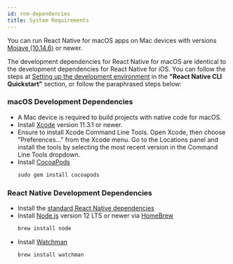 ```yaml
---
id: rnm-dependencies
title: System Requirements
---
```


You can run React Native for macOS apps on Mac devices with versions [Mojave (10.14.6)](https://support.apple.com/en-us/HT209149#macos10146) or newer.

The development dependencies for React Native for macOS are identical to the development dependencies for React Native for iOS. You can follow the steps at [Setting up the development environment](https://reactnative.dev/docs/environment-setup) in the **"React Native CLI Quickstart"** section, or follow the paraphrased steps below:

### macOS Development Dependencies
- A Mac device is required to build projects with native code for macOS.
- Install [Xcode](https://apps.apple.com/us/app/xcode/id497799835?mt=12) version 11.3.1 or newer.
- Ensure to install Xcode Command Line Tools. Open Xcode, then choose "Preferences..." from the Xcode menu. Go to the Locations panel and install the tools by selecting the most recent version in the Command Line Tools dropdown.
- Install [CocoaPods](https://guides.cocoapods.org/using/getting-started.html)
   ```bat
   sudo gem install cocoapods
   ```

### React Native Development Dependencies
- Install the [standard React Native dependencies](https://reactnative.dev/docs/getting-started#node-python2-jdk)
- Install [Node.js](https://nodejs.org) version 12 LTS or newer via [HomeBrew](https://brew.sh/)
   ```bat
   brew install node
   ```
- Install [Watchman](https://facebook.github.io/watchman)
   ``` bat
   brew install watchman
   ```

